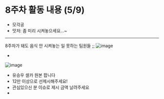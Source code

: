 # 8주차 활동 내용 (5/9)
- 모각공
- 맛저: 좀 미리 시켜놓으세요...~
----
8주차가 돼도 음식 안 시켜놓는 일 못하는 팀원들 ;;
![image](https://github.com/noooey/kmu-mogakco/assets/66217855/d09863b4-302b-4011-afd1-1897a7a2bb5d)

-

![image](https://github.com/noooey/kmu-mogakco/assets/66217855/7222d1b6-8354-4144-96e8-9bf7aca16f66)
- 유승우 셀카 원본 팝니다
- 12만 이상으로 선제시해주세요!
- 관심있으신 분 이슈로 제시 금액 날려주세요 
- 
